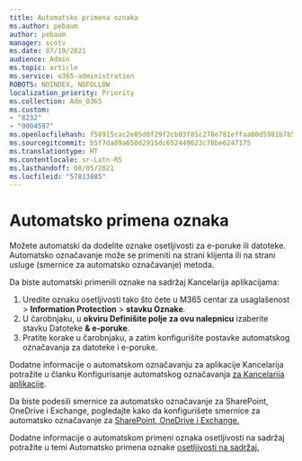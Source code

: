 ```yaml
---
title: Automatsko primena oznaka
ms.author: pebaum
author: pebaum
manager: scotv
ms.date: 07/19/2021
audience: Admin
ms.topic: article
ms.service: o365-administration
ROBOTS: NOINDEX, NOFOLLOW
localization_priority: Priority
ms.collection: Adm_O365
ms.custom:
- "8232"
- "9004597"
ms.openlocfilehash: f58915cac2e85d8f29f2cb03f85c278e781effaa80d5981b7b5b68170094fc9d
ms.sourcegitcommit: b5f7da89a650d2915dc652449623c78be6247175
ms.translationtype: HT
ms.contentlocale: sr-Latn-RS
ms.lasthandoff: 08/05/2021
ms.locfileid: "57813885"
---
```

# <a name="auto-apply-labeling"></a>Automatsko primena oznaka

Možete automatski da dodelite oznake osetljivosti za e-poruke ili datoteke. Automatsko označavanje može se primeniti na strani klijenta ili na strani usluge (smernice za automatsko označavanje) metoda.

Da biste automatski primenili oznake na sadržaj Kancelarija aplikacijama: 

1. Uredite oznaku osetljivosti tako što ćete u M365 centar za usaglašenost > **Information Protection** > **stavku Oznake**. 
1. U čarobnjaku, u **okviru Definišite polje za ovu nalepnicu** izaberite stavku Datoteke **& e-poruke**. 
1. Pratite korake u čarobnjaku, a zatim konfigurišite postavke automatskog označavanja za datoteke i e-poruke. 

Dodatne informacije o automatskom označavanju za aplikacije Kancelarija potražite u članku Konfigurisanje automatskog označavanja [za Kancelarija aplikacije](/microsoft-365/compliance/apply-sensitivity-label-automatically#how-to-configure-auto-labeling-for-office-apps).

Da biste podesili smernice za automatsko označavanje za SharePoint, OneDrive i Exchange, pogledajte kako da konfigurišete smernice za automatsko označavanje za [SharePoint, OneDrive i Exchange.](https://go.microsoft.com/fwlink/?linkid=2148841)

Dodatne informacije o automatskom primeni oznaka osetljivosti na sadržaj potražite u temi Automatsko primena oznake [osetljivosti na sadržaj.](/microsoft-365/compliance/apply-sensitivity-label-automatically)